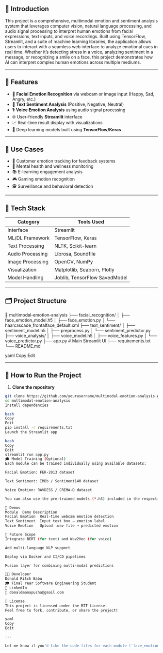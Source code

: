 
## 🎯 Introduction

This project is a comprehensive, multimodal emotion and sentiment analysis system that leverages computer vision, natural language processing, and audio signal processing to interpret human emotions from facial expressions, text inputs, and voice recordings. Built using TensorFlow, Streamlit, and a suite of machine learning libraries, the application allows users to interact with a seamless web interface to analyze emotional cues in real time. Whether it’s detecting stress in a voice, analyzing sentiment in a message, or recognizing a smile on a face, this project demonstrates how AI can interpret complex human emotions across multiple mediums.

---

## 📌 Features

- 🧍 **Facial Emotion Recognition** via webcam or image input (Happy, Sad, Angry, etc.)
- 💬 **Text Sentiment Analysis** (Positive, Negative, Neutral)
- 🎙️ **Voice Emotion Analysis** using audio signal processing
- 🌐 User-friendly **Streamlit** interface
- 📈 Real-time result display with visualizations
- 🧠 Deep learning models built using **TensorFlow/Keras**

---

## 🎯 Use Cases

- 💼 Customer emotion tracking for feedback systems
- 🧠 Mental health and wellness monitoring
- 📚 E-learning engagement analysis
- 🎮 Gaming emotion recognition
- 🕵️ Surveillance and behavioral detection

---

## 🧰 Tech Stack

| Category         | Tools Used                               |
|------------------|-------------------------------------------|
| Interface        | Streamlit                                 |
| ML/DL Framework  | TensorFlow, Keras                         |
| Text Processing  | NLTK, Scikit-learn                        |
| Audio Processing | Librosa, Soundfile                        |
| Image Processing | OpenCV, NumPy                             |
| Visualization    | Matplotlib, Seaborn, Plotly               |
| Model Handling   | Joblib, TensorFlow SavedModel             |

---

## 🗂 Project Structure

📁 multimodal-emotion-analysis
├── facial_recognition/
│ ├── face_emotion_model.h5
│ ├── face_emotion.py
│ └── haarcascade_frontalface_default.xml
├── text_sentiment/
│ ├── sentiment_model.h5
│ ├── preprocess.py
│ └── sentiment_predictor.py
├── voice_analysis/
│ ├── voice_model.h5
│ ├── voice_features.py
│ └── voice_predictor.py
├── app.py # Main Streamlit UI
├── requirements.txt
└── README.md

yaml
Copy
Edit

---

## 🚀 How to Run the Project

1. **Clone the repository**

```bash
git clone https://github.com/yourusername/multimodal-emotion-analysis.git
cd multimodal-emotion-analysis
Install dependencies

bash
Copy
Edit
pip install -r requirements.txt
Launch the Streamlit app

bash
Copy
Edit
streamlit run app.py
🎓 Model Training (Optional)
Each module can be trained individually using available datasets:

Facial Emotion: FER-2013 dataset

Text Sentiment: IMDb / Sentiment140 dataset

Voice Emotion: RAVDESS / CREMA-D dataset

You can also use the pre-trained models (*.h5) included in the respective folders.

🧪 Demos
Module	Demo Description
Facial Emotion	Real-time webcam emotion detection
Text Sentiment	Input text box → emotion label
Voice Emotion	Upload .wav file → predicted emotion

🔮 Future Scope
Integrate BERT (for text) and Wav2Vec (for voice)

Add multi-language NLP support

Deploy via Docker and CI/CD pipelines

Fusion layer for combining multi-modal predictions

🧑‍💻 Developer
Donald Ritch Babu
🎓 Final Year Software Engineering Student
🔗 LinkedIn
📧 donaldmanapuzha@gmail.com

📜 License
This project is licensed under the MIT License.
Feel free to fork, contribute, or share the project!

yaml
Copy
Edit

---

Let me know if you'd like the code files for each module (`face_emotion.py`, `voice_predictor.py`, etc.) or a pre-packaged GitHub repository ZIP.






